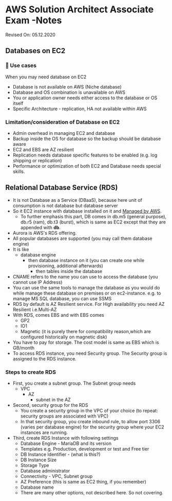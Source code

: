 # AWS Solution Architect Associate Exam -Notes

Revised On: 05.12.2020

## Databases on EC2

### :toolbox: Use cases

 When you may need database on EC2

* Database is not available on AWS (Niche database)
* Database and OS combination is unavailable on AWS
* You or application owner needs either access to the database or OS itself
* Specific Architecture - replication, HA not available within AWS

### Limitation/consideration of Database on EC2

* Admin overhead in managing EC2 and database
* Backup inside the OS for database so the backup should be database aware
* EC2 and EBS are AZ resilient
* Replication needs database specific features to be enabled (e.g. log shipping or replication)
* Performance or optimization of both EC2 and Database needs special skills.

## Relational Database Service (RDS)

* It is not Database as a Service (DBaaS), because here unit of consumption is not database but database server
* So it EC2 instance with database installed on it and <ins>Managed by AWS</ins>.
  * To further emphasis this part, DB comes in db.m5 (general purpose), db.r5 (ram), db.t3 (burst), which is same as EC2 except that they are appended with **db**.
* Aurora is AWS's RDS offering.
* All popular databases are supported (you may call them database engine)
* It is like
  * database engine
    * then database instance on it (you can create one while provisioning, additional afterwards)
      * then tables inside the database
* CNAME refers to the name you can use to access the database (you cannot use IP Address)
* You can use the same tools to manage the database as you would do while manage these database on premises or on ec2-instance. e.g. to manage MS SQL database, you can use SSMS
* RDS by default is AZ Resilient service. For High availability you need AZ Resilient i.e.Multi-AZ
* With RDS, comes EBS and with EBS comes
  * GP2
  * IO1
  * Magnetic (it is purely there for compatibility reason,which are configured historically on magnetic disk)
* You have to pay for storage. The cost model is same as EBS which is GB/month
* To access RDS instance, you need Security group. The Security group is assigned to the RDS instance.

### Steps to create RDS

* First, you create a subnet group. The Subnet group needs
  * VPC
    * AZ
      * subnet in the AZ
* Second, security group for the RDS
  * You create a security group in the VPC of your choice (to repeat: security groups are associated with VPC)
  * In that security group, you create inbound rule, to allow port 3306 (varies per database engine) for the security group where your EC2 instances are running.
* Third, create RDS Instance with following settings
  * Database Engine - MariaDB and its version
  * Templates e.g. Production, development or test and Free tier
  * DB Instance Identifier - (what is this?)
  * DB Instance Size
  * Storage Type
  * Database administrator
  * Connectivity - VPC, Subnet group
  * AZ Preference (this is same as EC2 thing, if you remember)
  * Database name
  * There are many other options, not described here. So not covering.
